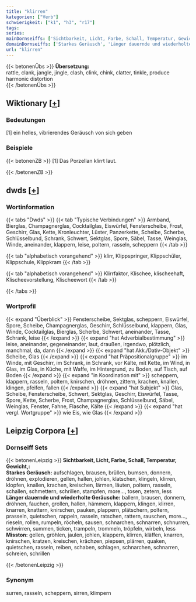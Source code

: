 ```yaml
---
title: "klirren"
kategorien: ["Verb"]
schwierigkeit: ["k1", "h3", "r17"]
tags:
series:
mainDornseiffs: ['Sichtbarkeit, Licht, Farbe, Schall, Temperatur, Gewicht,']
domainDornseiffs: ['Starkes Geräusch', 'Länger dauernde und wiederholte Geräusche', 'Misston']
url: "klirren"
---
```


{{< betonenÜbs >}}
**Übersetzung:**  
rattle, clank, jangle, jingle, clash, clink, chink, clatter, tinkle, produce harmonic distortion  
{{< /betonenÜbs >}}

## Wiktionary [[+](https://de.wiktionary.org/wiki/klirren)]

### Bedeutungen
[1] ein helles, vibrierendes Geräusch von sich geben  

### Beispiele
{{< betonenZB >}}
[1] Das Porzellan klirrt laut.  

{{< /betonenZB >}}


## dwds [[+](https://www.dwds.de/wb/klirren)]

### Wortinformation
{{< tabs "Dwds" >}}
{{< tab "Typische Verbindungen" >}}
Armband, Bierglas, Champagnerglas, Cocktailglas, Eiswürfel, Fensterscheibe, Frost, Geschirr, Glas, Kette, Kronleuchter, Lüster, Panzerkette, Scheibe, Scherbe, Schlüsselbund, Schrank, Schwert, Sektglas, Spore, Säbel, Tasse, Weinglas, Winde, aneinander, klappern, leise, poltern, rasseln, scheppern
{{< /tab >}}

{{< tab "alphabetisch vorangehend" >}}
klirr, Klippspringer, Klippschüler, Klippschule, Klippkram
{{< /tab >}}

{{< tab "alphabetisch vorangehend" >}}
Klirrfaktor, Klischee, klischeehaft, Klischeevorstellung, Klischeewort
{{< /tab >}}

{{< /tabs >}}

### Wortprofil
{{< expand "Überblick" >}} Fensterscheibe, Sektglas, scheppern, Eiswürfel, Spore, Scheibe, Champagnerglas, Geschirr, Schlüsselbund, klappern, Glas, Winde, Cocktailglas, Bierglas, Scherbe, Schwert, aneinander, Tasse, Schrank, leise {{< /expand >}}
{{< expand "hat Adverbialbestimmung" >}} leise, aneinander, gegeneinander, laut, draußen, irgendwo, plötzlich, manchmal, da, dann {{< /expand >}}
{{< expand "hat Akk./Dativ-Objekt" >}} Scheibe, Glas {{< /expand >}}
{{< expand "hat Präpositionalgruppe" >}} im Winde, mit Geschirr, im Schrank, in Schrank, vor Kälte, mit Kette, im Wind, in Glas, im Glas, in Küche, mit Waffe, im Hintergrund, zu Boden, auf Tisch, auf Boden {{< /expand >}}
{{< expand "in Koordination mit" >}} scheppern, klappern, rasseln, poltern, knirschen, dröhnen, zittern, krachen, knallen, klingen, pfeifen, fallen {{< /expand >}}
{{< expand "hat Subjekt" >}} Glas, Scheibe, Fensterscheibe, Schwert, Sektglas, Geschirr, Eiswürfel, Tasse, Spore, Kette, Scherbe, Frost, Champagnerglas, Schlüsselbund, Säbel, Weinglas, Fenster, Fahne, Flasche, Kälte {{< /expand >}}
{{< expand "hat vergl. Wortgruppe" >}} wie Eis, wie Glas {{< /expand >}}

## Leipzig Corpora [[+](https://corpora.uni-leipzig.de/en/res?word=klirren&corpusId=deu_newscrawl-public_2018)]

### Dornseiff Sets
{{< betonenLeipzig >}}
**Sichtbarkeit, Licht, Farbe, Schall, Temperatur, Gewicht,:**  
**Starkes Geräusch:** aufschlagen, brausen, brüllen, bumsen, donnern, dröhnen, explodieren, gellen, hallen, johlen, klatschen, klingeln, klirren, klopfen, knallen, krachen, kreischen, lärmen, läuten, poltern, rasseln, schallen, schmettern, schrillen, stampfen, more..., tosen, zetern, less  
**Länger dauernde und wiederholte Geräusche:** ballern, brausen, donnern, dröhnen, fauchen, grollen, hallen, hämmern, klappern, klingen, klirren, knarren, knattern, knirschen, pauken, plappern, plätschern, poltern, prasseln, quietschen, rappeln, rasseln, ratschen, rattern, rauschen, more..., rieseln, rollen, rumpeln, röcheln, sausen, schnarchen, schnarren, schnurren, schwirren, summen, ticken, trampeln, trommeln, tröpfeln, wirbeln, less  
**Misston:** gellen, gröhlen, jaulen, johlen, klappern, klirren, kläffen, knarren, knirschen, kratzen, kreischen, krächzen, piepsen, plärren, quaken, quietschen, rasseln, reiben, schaben, schlagen, schnarchen, schnarren, schreien, schrillen  

{{< /betonenLeipzig >}}

### Synonym
surren, rasseln, scheppern, sirren, klimpern


